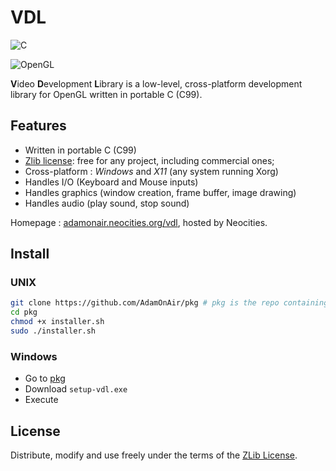 # VDL

![C](https://img.shields.io/badge/c-%2300599C.svg?style=for-the-badge&logo=c&logoColor=white)

![OpenGL](https://img.shields.io/badge/OpenGL-white?logo=OpenGL&style=for-the-badge)

**V**ideo **D**evelopment **L**ibrary is a low-level, cross-platform development library for OpenGL written in portable C (C99).

## Features

* Written in portable C (C99)
* [Zlib license](./LICENSE): free for any project, including commercial ones;
* Cross-platform : *Windows* and *X11* (any system running Xorg)
* Handles I/O (Keyboard and Mouse inputs)
* Handles graphics (window creation, frame buffer, image drawing)
* Handles audio (play sound, stop sound)

Homepage : [adamonair.neocities.org/vdl](https://adamonair.neocities.org/vdl), hosted by Neocities.

## Install


### UNIX
```bash
git clone https://github.com/AdamOnAir/pkg # pkg is the repo containing VDL installer
cd pkg
chmod +x installer.sh
sudo ./installer.sh
```

### Windows
- Go to [pkg](https://github.com/AdamOnAir/pkg/releases/)
- Download `setup-vdl.exe`
- Execute

## License

Distribute, modify and use freely under the terms of the [ZLib License](./LICENSE).

<!--
Copyright (C) 2024 Ellouze Adam <elzadam11@tutamail.com>
  
This software is provided 'as-is', without any express or implied
warranty.  In no event will the authors be held liable for any damages
arising from the use of this software.

Permission is granted to anyone to use this software for any purpose,
including commercial applications, and to alter it and redistribute it
freely, subject to the following restrictions:
  
1. The origin of this software must not be misrepresented; you must not
   claim that you wrote the original software. If you use this software
   in a product, an acknowledgment in the product documentation would be
   appreciated but is not required. 
2. Altered source versions must be plainly marked as such, and must not be
   misrepresented as being the original software.
3. This notice may not be removed or altered from any source distribution.
-->

